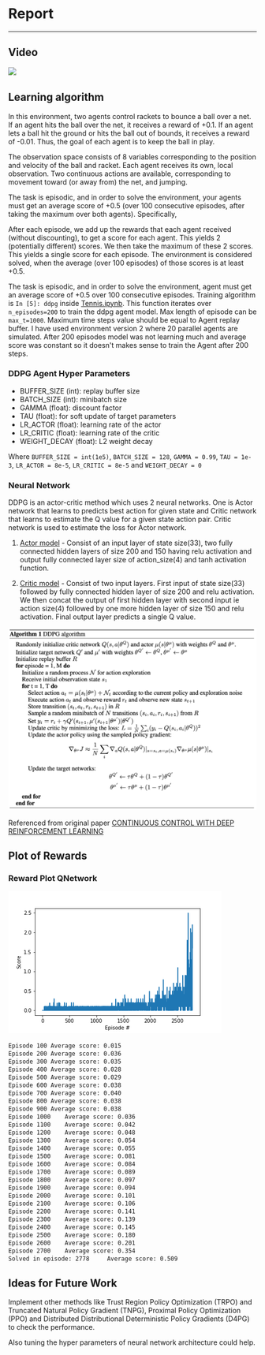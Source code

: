 # Report
---

## Video 

[![](http://img.youtube.com/vi/C5LOgWMtFrY/0.jpg)](http://www.youtube.com/watch?v=C5LOgWMtFrY "")

## Learning algorithm

In this environment, two agents control rackets to bounce a ball over a net. If an agent hits the ball over the net, it receives a reward of +0.1. If an agent lets a ball hit the ground or hits the ball out of bounds, it receives a reward of -0.01. Thus, the goal of each agent is to keep the ball in play.

The observation space consists of 8 variables corresponding to the position and velocity of the ball and racket. Each agent receives its own, local observation. Two continuous actions are available, corresponding to movement toward (or away from) the net, and jumping.

The task is episodic, and in order to solve the environment, your agents must get an average score of +0.5 (over 100 consecutive episodes, after taking the maximum over both agents). Specifically,

After each episode, we add up the rewards that each agent received (without discounting), to get a score for each agent. This yields 2 (potentially different) scores. We then take the maximum of these 2 scores.
This yields a single score for each episode.
The environment is considered solved, when the average (over 100 episodes) of those scores is at least +0.5.

The task is episodic, and in order to solve the environment, agent must get an average score of +0.5 over 100 consecutive episodes. 
Training algorithm is `In [5]: ddpg` inside [Tennis.ipynb](https://github.com/AInitikesh/DRLND-p3_collab-compet/blob/main/Tennis.ipynb). This function iterates over `n_episodes=200` to train the ddpg agent model. Max length of episode can be `max_t=1000`. Maximum time steps value should be equal to Agent replay buffer. I have used environment version 2 where 20 parallel agents are simulated. After 200 episodes model was not learning much and average score was constant so it doesn't makes sense to train the Agent after 200 steps. 

### DDPG Agent Hyper Parameters

- BUFFER_SIZE (int): replay buffer size
- BATCH_SIZE (int): minibatch size
- GAMMA (float): discount factor
- TAU (float): for soft update of target parameters
- LR_ACTOR (float): learning rate of the actor 
- LR_CRITIC (float): learning rate of the critic
- WEIGHT_DECAY (float): L2 weight decay

Where 
`BUFFER_SIZE = int(1e5)`, `BATCH_SIZE = 128`, `GAMMA = 0.99`, `TAU = 1e-3`, `LR_ACTOR = 8e-5`, `LR_CRITIC = 8e-5` and `WEIGHT_DECAY = 0`   

### Neural Network

DDPG is an actor-critic method which uses 2 neural networks. One is Actor network that learns to predicts best action for given state and Critic network that learns to estimate the Q value for a given state action pair. Critic network is used to estimate the loss for Actor network.

1) [Actor model](https://github.com/AInitikesh/DRLND-p3_collab-compet/blob/main/model.py#L12) - Consist of an input layer of state size(33), two fully connected hidden layers of size 200 and 150 having relu activation and output fully connected layer size of action_size(4) and tanh activation function.

1) [Critic model](https://github.com/AInitikesh/DRLND-p3_collab-compet/blob/main/model.py#L44) - Consist of two input layers. First  input of state size(33) followed by fully connected hidden layer of size 200 and relu activation. We then concat the output of first hidden layer with second input ie action size(4) followed by one more hidden layer of size 150 and relu activation. Final output layer predicts a single Q value.

![DDPG algorithm](https://github.com/AInitikesh/DRLND-p3_collab-compet/blob/main/ddpg-algo.png)

Referenced from original paper [CONTINUOUS CONTROL WITH DEEP REINFORCEMENT
LEARNING](https://arxiv.org/pdf/1509.02971v6.pdf)

## Plot of Rewards

### Reward Plot QNetwork

![Reward Plot DDPG Network](https://github.com/AInitikesh/DRLND-p3_collab-compet/blob/main/score-card.png)

```
Episode 100	Average score: 0.015
Episode 200	Average score: 0.036
Episode 300	Average score: 0.035
Episode 400	Average score: 0.028
Episode 500	Average score: 0.029
Episode 600	Average score: 0.038
Episode 700	Average score: 0.040
Episode 800	Average score: 0.038
Episode 900	Average score: 0.038
Episode 1000	Average score: 0.036
Episode 1100	Average score: 0.042
Episode 1200	Average score: 0.048
Episode 1300	Average score: 0.054
Episode 1400	Average score: 0.055
Episode 1500	Average score: 0.081
Episode 1600	Average score: 0.084
Episode 1700	Average score: 0.089
Episode 1800	Average score: 0.097
Episode 1900	Average score: 0.094
Episode 2000	Average score: 0.101
Episode 2100	Average score: 0.106
Episode 2200	Average score: 0.141
Episode 2300	Average score: 0.139
Episode 2400	Average score: 0.145
Episode 2500	Average score: 0.180
Episode 2600	Average score: 0.201
Episode 2700	Average score: 0.354
Solved in episode: 2778 	Average score: 0.509
```

## Ideas for Future Work

Implement other methods like Trust Region Policy Optimization (TRPO) and Truncated Natural Policy Gradient (TNPG), Proximal Policy Optimization (PPO) and Distributed Distributional Deterministic Policy Gradients (D4PG) to check the performance. 

Also tuning the hyper parameters of neural network architecture could help.